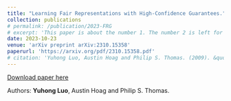 ```yaml
---
title: "Learning Fair Representations with High-Confidence Guarantees."
collection: publications
# permalink: /publication/2023-FRG
# excerpt: 'This paper is about the number 1. The number 2 is left for future work.'
date: 2023-10-23
venue: 'arXiv preprint arXiv:2310.15358'
paperurl: 'https://arxiv.org/pdf/2310.15358.pdf'
# citation: 'Yuhong Luo, Austin Hoag and Philip S. Thomas. (2009). &quot;Paper Title Number 1.&quot; <i>Journal 1</i>. 1(1).'
---
```

[Download paper here](https://arxiv.org/pdf/2310.15358.pdf)

Authors: **Yuhong Luo**, Austin Hoag and Philip S. Thomas.